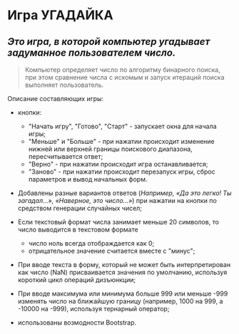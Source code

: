 # Игра УГАДАЙКА


## *Это игра, в которой компьютер угадывает задуманное пользователем число.*
>Компьютер определяет число по алгоритму бинарного поиска, при этом сравнение числа с искомым и запуск итераций поиска выполняет пользователь.

Описание составляющих игры:
- кнопки:
    - "Начать игру", "Готово", "Старт" - запускает окна для начала игры;
    - "Меньше" и "Больше" -  при нажатии происходит изменение нижней или верхней границы поискового диапазона, пересчитывается ответ;
    - "Верно" - при нажатии происходит игра останавливается;
    - "Заново" - при нажатии происходит перезапуск игры, сброс параметров и вывод начальных форм.

- Добавлены разные вариантов ответов (*Например, «Да это легко! Ты загадал...», «Наверное, это число...»*) при нажатии на кнопки по средством генерации случайных чисел;

- Если текстовый формат числа занимает меньше 20 символов, то число выводится в текстовом формате
    - число ноль всегда отображдается как 0;
    - отрицательное значение считается вместе с "минус";

- При вводе текста в форму, который не может быть интерпретирован как число (NaN) присваивается значения по умолчанию, используя короткий цикл операций дизъюнкции;

- При вводе максимума или минимума больше 999 или меньше -999 изменять число на ближайшую границу (например, 1000 на 999, а -10000 на -999), используя тернарный оператор;

- использованы возмодности Bootstrap.


